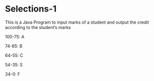 # Selections-1

This is a Java Program to input marks of a student and output the credit according to the  student’s marks

100-75: A 

74-65: B

64-55: C 

54-35: S

34-0: F

